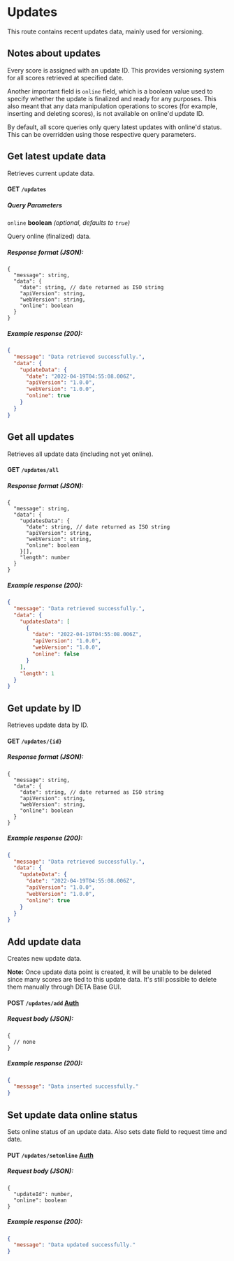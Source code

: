 # Updates

This route contains recent updates data, mainly used for versioning.

## Notes about updates

Every score is assigned with an update ID. This provides versioning system for all scores retrieved at specified date.

Another important field is `online` field, which is a boolean value used to specify whether the update is finalized and ready for any purposes. This also meant that any data manipulation operations to scores (for example, inserting and deleting scores), is not available on online'd update ID.

By default, all score queries only query latest updates with online'd status. This can be overridden using those respective query parameters.

## Get latest update data

Retrieves current update data.

#### GET `/updates`

##### Query Parameters

`online` **boolean** *(optional, defaults to `true`)*

Query online (finalized) data.

##### Response format (JSON):

```
{
  "message": string,
  "data": {
    "date": string, // date returned as ISO string
    "apiVersion": string,
    "webVersion": string,
    "online": boolean
  }
}
```

##### Example response (200):

```json
{
  "message": "Data retrieved successfully.",
  "data": {
    "updateData": {
      "date": "2022-04-19T04:55:08.006Z",
      "apiVersion": "1.0.0",
      "webVersion": "1.0.0",
      "online": true
    }
  }
}
```

## Get all updates

Retrieves all update data (including not yet online).

#### GET `/updates/all`

##### Response format (JSON):

```
{
  "message": string,
  "data": {
    "updatesData": {
      "date": string, // date returned as ISO string
      "apiVersion": string,
      "webVersion": string,
      "online": boolean
    }[],
    "length": number
  }
}
```

##### Example response (200):

```json
{
  "message": "Data retrieved successfully.",
  "data": {
    "updatesData": [
      {
        "date": "2022-04-19T04:55:08.006Z",
        "apiVersion": "1.0.0",
        "webVersion": "1.0.0",
        "online": false
      }
    ],
    "length": 1
  }
}
```

## Get update by ID

Retrieves update data by ID.

#### GET `/updates/{id}`

##### Response format (JSON):

```
{
  "message": string,
  "data": {
    "date": string, // date returned as ISO string
    "apiVersion": string,
    "webVersion": string,
    "online": boolean
  }
}
```

##### Example response (200):

```json
{
  "message": "Data retrieved successfully.",
  "data": {
    "updateData": {
      "date": "2022-04-19T04:55:08.006Z",
      "apiVersion": "1.0.0",
      "webVersion": "1.0.0",
      "online": true
    }
  }
}
```

## Add update data

Creates new update data.

**Note:** Once update data point is created, it will be unable to be deleted since many scores are tied to this update data. It's still possible to delete them manually through DETA Base GUI.

#### POST `/updates/add` <ins>Auth</ins>

##### Request body (JSON):

```
{
  // none
}
```

##### Example response (200):

```json
{
  "message": "Data inserted successfully."
}
```

## Set update data online status

Sets online status of an update data. Also sets date field to request time and date.

#### PUT `/updates/setonline` <ins>Auth</ins>

##### Request body (JSON):

```
{
  "updateId": number,
  "online": boolean
}
```

##### Example response (200):

```json
{
  "message": "Data updated successfully."
}
```